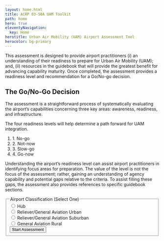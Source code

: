 ```yaml
---
layout: home.html
title: ACRP 03-50A UAM Toolkit
path: home
hero: true
eleventyNavigation:
  key: Home
herotitle: Urban Air Mobility (UAM) Airport Assessment Tool
herocolor: bg-primary
---
```

<div class="home-content__left">
  
 This assessment is designed to provide airport practitioners (i) an understanding of their readiness to prepare for Urban Air Mobility (UAM); and, (ii) resources in the guidebook that will provide the greatest benefit for advancing capability maturity. Once completed, the assessment provides a readiness level and recommendation for a Go/No-go decision.
  
## The Go/No-Go Decision
  
The assessment is a straightforward process of systematically evaluating the airport’s capabilities concerning three key areas: awareness, readiness, and infrastructure.
  
The four readiness levels will help determine a path forward for UAM integration.
  
  <ol class="flex justify-between ml-0 text-center">
      <li class=" list-none m-0 border-t-8 border-error flex-1 pt-3 font-bold text-lg">1. No-go</li>
      <li class=" list-none m-0 border-t-8 border-orange flex-1 pt-3 font-bold text-lg">2. Not-now</li>
      <li class=" list-none m-0 border-t-8 border-yellow flex-1 pt-3 font-bold text-lg">3. Slow-go</li>
      <li class=" list-none m-0 border-t-8 border-green flex-1 pt-3 font-bold text-lg">4. Go-now</li>
  </ol>
  
Understanding the airport’s readiness level can assist airport practitioners in identifying focus areas for preparation. The value of the level is not the focus of the assessment; rather, gaining an understanding of agency capability and potential gaps relative to the criteria. To assist filling these gaps, the assessment also provides references to specific guidebook sections.
  
</div>
<form id="airportClassification" class="home-content__right">
 <fieldset class="active">
   <legend>Airport Classification <span class="text-base text-dark">(Select One)</span></legend>
   <div class="error" id="classificationsError"></div>
   <div class="space-y-4">
     <div class="custom-group">
        <input id="classHub" class="custom-radio" type="radio" value="hub" name="classifications" required>
       <label for="classHub" class="custom-label home-radios">
         Hub
       </label>
     </div>
     <div class="custom-group">
        <input id="classUrban" class="custom-radio" type="radio" value="urban" name="classifications">
       <label for="classUrban" class="custom-label home-radios">
         Reliever/General Aviation Urban
       </label>
     </div>
     <div class="custom-group">
        <input id="classSuburban" class="custom-radio" type="radio" value="suburban" name="classifications">
       <label for="classSuburban" class="custom-label home-radios">
         Reliever/General Aviation Suburban
       </label>
     </div>
     <div class="custom-group">
        <input id="classRural" class="custom-radio" type="radio" value="rural" name="classifications">
       <label for="classRural" class="custom-label home-radios">
         General Aviation Rural
       </label>
     </div>
   </div>
     <button data-href="/classifications" type="submit" class="button next-button mr-auto mt-10" id="saveForm" data-save-form="airportClassification" data-step="1">
       Start Assessment
     </button>
 </fieldset>
</form>
